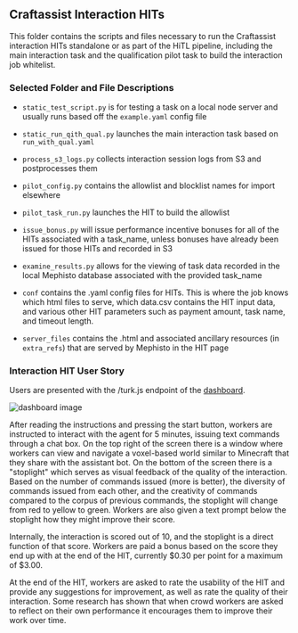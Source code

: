 ## Craftassist Interaction HITs

This folder contains the scripts and files necessary to run the Craftassist interaction HITs standalone or as part of the HiTL pipeline, including the main interaction task and the qualification pilot task to build the interaction job whitelist.

### Selected Folder and File Descriptions

 - `static_test_script.py` is for testing a task on a local node server and usually runs based off the `example.yaml` config file
 - `static_run_qith_qual.py` launches the main interaction task based on `run_with_qual.yaml`
 - `process_s3_logs.py` collects interaction session logs from S3 and postprocesses them
 - `pilot_config.py` contains the allowlist and blocklist names for import elsewhere
 - `pilot_task_run.py` launches the HIT to build the allowlist
 - `issue_bonus.py` will issue performance incentive bonuses for all of the HITs associated with a task_name, unless bonuses have already been issued for those HITs and recorded in S3
 - `examine_results.py` allows for the viewing of task data recorded in the local Mephisto database associated with the provided task_name

 - `conf` contains the .yaml config files for HITs.  This is where the job knows which html files to serve, which data.csv contains the HIT input data, and various other HIT parameters such as payment amount, task name, and timeout length.
 - `server_files` contains the .html and associated ancillary resources (in `extra_refs`) that are served by Mephisto in the HIT page


### Interaction HIT User Story

Users are presented with the /turk.js endpoint of the [dashboard](https://github.com/facebookresearch/fairo/tree/main/droidlet/dashboard/web).

![dashboard image](https://craftassist.s3.us-west-2.amazonaws.com/pubr/dashboard-screenshot-2022.png)

After reading the instructions and pressing the start button, workers are instructed to interact with the agent for 5 minutes, issuing text commands through a chat box.  On the top right of the screen there is a window where workers can view and navigate a voxel-based world similar to Minecraft that they share with the assistant bot. On the bottom of the screen there is a "stoplight" which serves as visual feedback of the quality of the interaction.  Based on the number of commands issued (more is better), the diversity of commands issued from each other, and the creativity of commands compared to the corpus of previous commands, the stoplight will change from red to yellow to green.  Workers are also given a text prompt below the stoplight how they might improve their score.

Internally, the interaction is scored out of 10, and the stoplight is a direct function of that score.  Workers are paid a bonus based on the score they end up with at the end of the HIT, currently $0.30 per point for a maximum of $3.00.

At the end of the HIT, workers are asked to rate the usability of the HIT and provide any suggestions for improvement, as well as rate the quality of their interaction.  Some research has shown that when crowd workers are asked to reflect on their own performance it encourages them to improve their work over time.